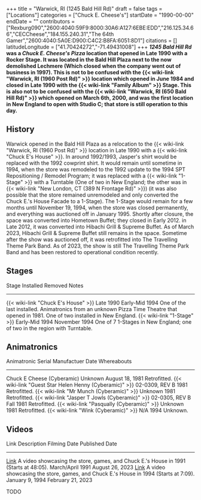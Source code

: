 +++
title = "Warwick, RI (1245 Bald Hill Rd)"
draft = false
tags = ["Locations"]
categories = ["Chuck E. Cheese's"]
startDate = "1990-00-00"
endDate = ""
contributors = ["Rexburg090","2600:4040:59F9:8000:30A6:A127:6EBE:EDD","216.125.34.66","CECCheese","184.155.240.31","The 64th Gamer","2600:4040:5A0E:D900:C4C2:B8FA:6051:8D1"]
citations = []
latitudeLongitude = ["41.70424272","-71.49431008"]
+++
***1245 Bald Hill Rd* was a *Chuck E. Cheese's Pizza* location that opened in Late 1990 with a Rocker Stage. It was located in the Bald Hill Plaza next to the now demolished Lechmere (Which closed when the company went out of business in 1997).
This is not to be confused with the {{< wiki-link "Warwick, RI (1960 Post Rd)" >}} location which opened in June 1984 and closed in Late 1990 with the {{< wiki-link "Family Album" >}} Stage. This is also not to be confused with the {{< wiki-link "Warwick, RI (650 Bald Hill Rd)" >}} which opened on March 6th, 2000, and was the first location in New England to open with Studio C; that store is still operation to this day.**

## History

Warwick opened in the Bald Hill Plaza as a relocation to the {{< wiki-link "Warwick, RI (1960 Post Rd)" >}} location in Late 1990 with a {{< wiki-link "Chuck E's House" >}}. In around 1992/1993, Jasper's shirt would be replaced with the 1992 cowprint shirt. It would remain until sometime in 1994, when the store was remodeled to the 1992 update to the 1994 SPT Repositioning / Remodel Program; it was replaced with a {{< wiki-link "1-Stage" >}} with a Turntable (One of two in New England; the other was in {{< wiki-link "New London, CT (389 N Frontage Rd)" >}}) (it was also possible that the store remained unremodeled and only converted the Chuck E.'s House Facade to a 1-Stage). The 1-Stage would remain for a few months until November 19, 1994, when the store was closed permanently, and everything was auctioned off in January 1995. Shortly after closure, the space was converted into Hometown Buffet; they closed in Early 2012. in Late 2012, it was converted into Hibachi Grill & Supreme Buffet. As of March 2023, Hibachi Grill & Supreme Buffet still remains in the space.
Sometime after the show was auctioned off, it was retrofitted into The Travelling Theme Park Band. As of 2023, the show is still The Travelling Theme Park Band and has been restored to operational condition recently.

## Stages

  Stage                                      Installed        Removed          Notes
  ------------------------------------------ ---------------- ---------------- --------------------------------------------------------------------------------------------------------------------------------------
  {{< wiki-link "Chuck E's House" >}}   Late 1990        Early-Mid 1994   One of the last installed. Animatronics from an unknown Pizza Time Theatre that opened in 1981. One of two installed in New England.
  {{< wiki-link "1-Stage" >}}            Early-Mid 1994   November 1994    One of 7 1-Stages in New England; one of two in the region with Turntable.

## Animatronics

  Animatronic                                                  Serial           Manufactuer Date   Whereabouts
  ------------------------------------------------------------ ---------------- ------------------ --------------
  Chuck E Cheese (Cyberamic)                                   Unknown          August 18, 1981    Retrofitted.
  {{< wiki-link "Guest Star Helen Henny (Cyberamic)" >}}   02-0309, REV B   1981               Retrofitted.
  {{< wiki-link "Mr Munch (Cyberamic)" >}}                 Unknown          1981               Retrofitted.
  {{< wiki-link "Jasper T Jowls (Cyberamic)" >}}           02-0305, REV B   Fall 1981          Retrofitted.
  {{< wiki-link "Pasqually (Cyberamic)" >}}                Unknown          1981               Retrofitted.
  {{< wiki-link "Wink (Cyberamic)" >}}                     N/A              1994               Unknown.

## Videos

  Link                                           Description                                                                             Filming Date       Published Date
  ---------------------------------------------- --------------------------------------------------------------------------------------- ------------------ -------------------
  [Link](https://youtu.be/hKGM9Ry4ZnA&t=2885s)   A video showcasing the store, games, and Chuck E.'s House in 1991 (Starts at 48:05).   March/April 1991   August 26, 2023
  [Link](https://youtu.be/s5SPh1czpGw?t=429)     A video showcasing the store, games, and Chuck E.'s House in 1994 (Starts at 7:09).    January 9, 1994    February 21, 2023

TODO
